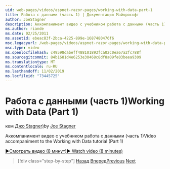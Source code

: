 ```yaml
---
uid: web-pages/videos/aspnet-razor-pages/working-with-data-part-1
title: Работа с данными (часть 1) | Документация Майкрософт
author: JoeStagner
description: Аккомпанимент видео с учебником работа с данными (часть 1)
ms.author: riande
ms.date: 02/25/2011
ms.assetid: ebeac83f-2bca-4225-899e-1687480476f6
msc.legacyurl: /web-pages/videos/aspnet-razor-pages/working-with-data-part-1
msc.type: video
ms.openlocfilehash: c49598dabeff488101893fca02c0ea67a2fc788f
ms.sourcegitcommit: 84b1681d4e6253e30468c8df8a09fe03beea9309
ms.translationtype: MT
ms.contentlocale: ru-RU
ms.lasthandoff: 11/02/2019
ms.locfileid: "73445725"
---
```

# <a name="working-with-data-part-1"></a><span data-ttu-id="77589-103">Работа с данными (часть 1)</span><span class="sxs-lookup"><span data-stu-id="77589-103">Working with Data (Part 1)</span></span>

<span data-ttu-id="77589-104">кем [Джо Stagner)](https://github.com/JoeStagner)</span><span class="sxs-lookup"><span data-stu-id="77589-104">by [Joe Stagner](https://github.com/JoeStagner)</span></span>

<span data-ttu-id="77589-105">Аккомпанимент видео с учебником работа с данными (часть 1)</span><span class="sxs-lookup"><span data-stu-id="77589-105">Video accompaniment to the Working with Data tutorial (Part 1)</span></span>

<span data-ttu-id="77589-106">[&#9654;Смотреть видео (8 минут)](https://channel9.msdn.com/Blogs/ASP-NET-Site-Videos/working-with-data-(part-1))</span><span class="sxs-lookup"><span data-stu-id="77589-106">[&#9654; Watch video (8 minutes)](https://channel9.msdn.com/Blogs/ASP-NET-Site-Videos/working-with-data-(part-1))</span></span>

> [!div class="step-by-step"]
> <span data-ttu-id="77589-107">[Назад](working-with-forms-part-2.md)
> [Вперед](working-with-data-part-2.md)</span><span class="sxs-lookup"><span data-stu-id="77589-107">[Previous](working-with-forms-part-2.md)
[Next](working-with-data-part-2.md)</span></span>

